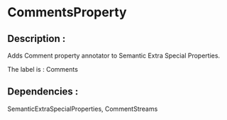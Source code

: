 # CommentsProperty

## Description : 

Adds Comment property annotator to Semantic Extra Special Properties.

The label is : Comments

## Dependencies : 

SemanticExtraSpecialProperties, CommentStreams